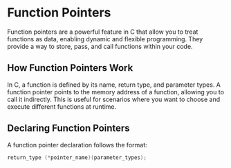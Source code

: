 # Function Pointers

Function pointers are a powerful feature in C that allow you to treat functions as data, enabling dynamic and flexible programming. They provide a way to store, pass, and call functions within your code.

## How Function Pointers Work

In C, a function is defined by its name, return type, and parameter types. A function pointer points to the memory address of a function, allowing you to call it indirectly. This is useful for scenarios where you want to choose and execute different functions at runtime.

## Declaring Function Pointers

A function pointer declaration follows the format:

```c
return_type (*pointer_name)(parameter_types);

